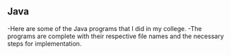 ## Java

-Here are some of the Java programs that I did in my college. 
-The programs are complete with their respective file names and the necessary steps for implementation.
